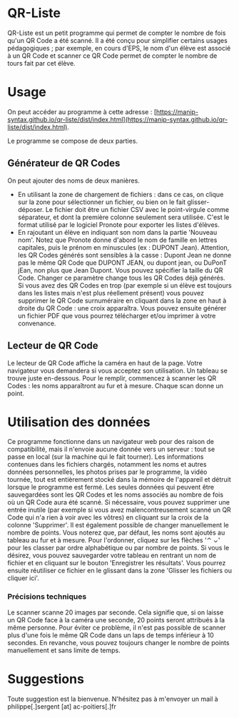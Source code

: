 # QR-Liste
QR-Liste est un petit programme qui permet de compter le nombre de fois qu'un QR Code a été scanné.
Il a été conçu pour simplifier certains usages pédagogiques ; par exemple, en cours d'EPS, le nom d'un élève est associé à un QR Code et scanner ce QR Code permet de compter le nombre de tours fait par cet élève.

# Usage
On peut accéder au programme à cette adresse : [https://manip-syntax.github.io/qr-liste/dist/index.html](https://manip-syntax.github.io/qr-liste/dist/index.html).

Le programme se compose de deux parties.
## Générateur de QR Codes
On peut ajouter des noms de deux manières.
- En utilisant la zone de chargement de fichiers : dans ce cas, on clique sur la zone pour sélectionner un fichier, ou bien on le fait glisser-déposer. Le fichier doit être un fichier CSV avec le point-virgule comme séparateur, et dont la première colonne seulement sera utilisée. C'est le format utilisé par le logiciel Pronote pour exporter les listes d'élèves.
- En rajoutant un élève en indiquant son nom dans la partie 'Nouveau nom'. Notez que Pronote donne d'abord le nom de famille en lettres capitales, puis le prénom en minuscules (ex : DUPONT Jean).
Attention, les QR Codes générés sont sensibles à la casse : Dupont Jean ne donne pas le même QR Code que DUPONT JEAN, ou dupont jean, ou DuPonT jEan, non plus que Jean Dupont.
Vous pouvez spécifier la taille du QR Code. Changer ce paramètre change tous les QR Codes déjà générés.
Si vous avez des QR Codes en trop (par exemple si un élève est toujours dans les listes mais n'est plus réellement présent) vous pouvez supprimer le QR Code surnuméraire en cliquant dans la zone en haut à droite du QR Code : une croix apparaîtra.
Vous pouvez ensuite générer un fichier PDF que vous pourrez  télécharger et/ou imprimer à votre convenance.
## Lecteur de QR Code
Le lecteur de QR Code affiche la caméra en haut de la page. Votre navigateur vous demandera si vous acceptez son utilisation.
Un tableau se trouve juste en-dessous. Pour le remplir, commencez à scanner les QR Codes : les noms apparaîtront au fur et à mesure. Chaque scan donne un point.

# Utilisation des données
Ce programme fonctionne dans un navigateur web pour des raison de compatibilité, mais il n'envoie aucune donnée vers un serveur : tout se passe en local (sur la machine qui le fait tourner). Les informations contenues dans les fichiers chargés, notamment les noms et autres données personnelles, les photos prises par le programme, la vidéo tournée, tout est entièrement stocké dans la mémoire de l'appareil et détruit lorsque le programme est fermé. Les seules données qui peuvent être sauvegardées sont les QR Codes et les noms associés au nombre de fois où un QR Code aura été scanné.
Si nécessaire, vous pouvez supprimer une entrée inutile (par exemple si vous avez malencontreusement scanné un QR Code qui n'a rien à voir avec les vôtres) en cliquant sur la croix de la colonne 'Supprimer'.
Il est également possible de changer manuellement le nombre de points.
Vous noterez que, par défaut, les noms sont ajoutés au tableau au fur et à mesure. Pour l'ordonner, cliquez sur les flèches '⌃ ⌄' pour les classer par ordre alphabétique ou par nombre de points.
Si vous le désirez, vous pouvez sauvegarder votre tableau en rentrant un nom de fichier et en cliquant sur le bouton 'Enregistrer les résultats'. Vous pourrez ensuite réutiliser ce fichier en le glissant dans la zone 'Glisser les fichiers ou cliquer ici'.

### Précisions techniques
Le scanner scanne 20 images par seconde. Cela signifie que, si on laisse un QR Code face à la caméra une seconde, 20 points seront attribués à la même personne. Pour éviter ce problème, il n'est pas possible de scanner plus d'une fois le même QR Code dans un laps de temps inférieur à 10 secondes. En revanche, vous pouvez toujours changer le nombre de points manuellement et sans limite de temps.

# Suggestions
Toute suggestion est la bienvenue. N'hésitez pas à m'envoyer un mail à philippe[.]sergent [at] ac-poitiers[.]fr
